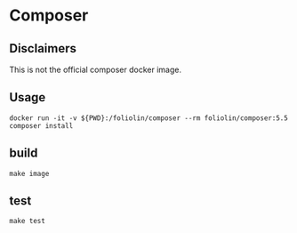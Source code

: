 Composer
========

Disclaimers
-----------

This is not the official composer docker image.

Usage
-----

	docker run -it -v ${PWD}:/foliolin/composer --rm foliolin/composer:5.5 composer install

build
-----

	make image

test
----

	make test
